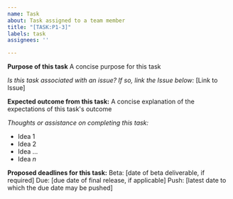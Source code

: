 ```yaml
---
name: Task
about: Task assigned to a team member
title: "[TASK:P1-3]"
labels: task
assignees: ''

---
```


**Purpose of this task**
A concise purpose for this task

*Is this task associated with an issue? If so, link the Issue below:*
[Link to Issue]

**Expected outcome from this task:**
A concise explanation of the expectations of this task's outcome

*Thoughts or assistance on completing this task:*
* Idea 1
* Idea 2
* Idea ...
* Idea *n*

**Proposed deadlines for this task:**
Beta: [date of beta deliverable, if required]
Due: [due date of final release, if applicable]
Push: [latest date to which the due date may be pushed]

